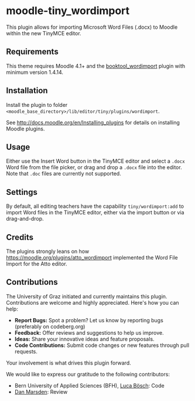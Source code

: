 # moodle-tiny_wordimport
This plugin allows for importing Microsoft Word Files (.docx) to Moodle within the new TinyMCE editor.

## Requirements
This theme requires Moodle 4.1+ and the [booktool_wordimport](https://moodle.org/plugins/booktool_wordimport) plugin with minimum version 1.4.14.

## Installation
Install the plugin to folder `<moodle_base_directory>/lib/editor/tiny/plugins/wordimport`.

See http://docs.moodle.org/en/Installing_plugins for details on installing Moodle plugins.

## Usage
Either use the Insert Word button in the TinyMCE editor and select a `.docx` Word file from the file picker, or drag and drop a `.docx` file into the editor.
Note that `.doc` files are currently not supported.

## Settings
By default, all editing teachers have the capability `tiny/wordimport:add` to import Word files in the TinyMCE editor, either via the import button or via drag-and-drop.

## Credits
The plugins strongly leans on how https://moodle.org/plugins/atto_wordimport implemented the Word File Import for the Atto editor.

## Contributions
The University of Graz initiated and currently maintains this plugin. Contributions are welcome and highly appreciated. Here's how you can help:

- **Report Bugs:** Spot a problem? Let us know by reporting bugs (preferably on codeberg.org)
- **Feedback:** Offer reviews and suggestions to help us improve.
- **Ideas:** Share your innovative ideas and feature proposals.
- **Code Contributions:** Submit code changes or new features through pull requests.

Your involvement is what drives this plugin forward.

We would like to express our gratitude to the following contributors:

- Bern University of Applied Sciences (BFH), [Luca Bösch](https://github.com/lucaboesch): Code
- [Dan Marsden](https://github.com/danmarsden): Review

